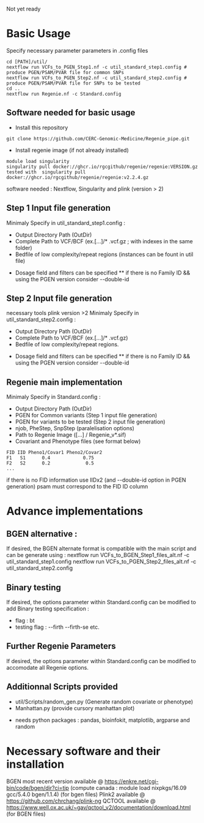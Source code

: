 Not yet ready

# Basic Usage

Specify necessary parameter parameters in .config files

```
cd [PATH]/util/
nextflow run VCFs_to_PGEN_Step1.nf -c util_standard_step1.config # produce PGEN/PSAM/PVAR file for common SNPs
nextflow run VCFs_to_PGEN_Step2.nf -c util_standard_step2.config # produce PGEN/PSAM/PVAR file for SNPs to be tested
cd ..
nextflow run Regenie.nf -c Standard.config
```
## Software needed for basic usage

- Install this repository
```
git clone https://github.com/CERC-Genomic-Medicine/Regenie_pipe.git 
```
- Install regenie image (if not already installed)  
```
module load singularity    
singularity pull docker://ghcr.io/rgcgithub/regenie/regenie:VERSION.gz    
tested with  singularity pull docker://ghcr.io/rgcgithub/regenie/regenie:v2.2.4.gz  
```
software needed : Nextflow, Singularity and plink (version > 2)

## Step 1 Input file generation
Minimaly Specify in util_standard_step1.config : 

 - Output Directory Path (OutDir)
 - Complete Path to VCF/BCF (ex.[...]/* .vcf.gz ; with indexes in the same folder)
 - Bedfile of low complexity/repeat regions (instances can be fount in util file) 
* Dosage field and filters can be specified
** if there is no Family ID && using the PGEN version consider --double-id

## Step 2 Input file generation
necessary tools plink version >2
Minimaly Specify in util_standard_step2.config : 

 - Output Directory Path (OutDir)
 - Complete Path to VCF/BCF (ex.[...]/* .vcf.gz)
 - Bedfile of low complexity/repeat regions.  
* Dosage field and filters can be specified
** if there is no Family ID && using the PGEN version consider --double-id

## Regenie main implementation
Minimaly Specify in Standard.config : 
 - Output Directory Path (OutDir)
 - PGEN for Common variants (Step 1 input file generation)
 - PGEN for variants to be tested (Step 2 input file generation) 
 - njob, PheStep, SnpStep (paralelisation options)
 - Path to Regenie Image ([...] / Regenie_v*.sif) 
 - Covariant and Phenotype files (see format below)
```
FID IID Pheno1/Covar1 Pheno2/Covar2  
F1   S1      0.4            0.75
F2   S2      0.2             0.5
...
```
if there is no FID information use IIDx2 (and --double-id option in PGEN generation) psam must correspond to the FID ID column


# Advance implementations

## BGEN alternative :  
If desired, the BGEN alternate format is compatible with the main script and can be generate using :
nextflow run VCFs_to_BGEN_Step1_files_alt.nf -c util_standard_step1.config 
nextflow run VCFs_to_PGEN_Step2_files_alt.nf -c util_standard_step2.config

## Binary testing
If desired, the options parameter within Standard.config can be modified to add Binary testing specification :
 - flag : bt
 - testing flag : --firth --firth-se etc.

## Further Regenie Parameters
If desired, the options parameter within Standard.config can be modified to accomodate all Regenie options.

## Additionnal Scripts provided
- util/Scripts/random_gen.py (Generate random covariate or phenotype)
- Manhattan.py (provide cursory manhattan plot)
* needs python packages : pandas, bioinfokit, matplotlib, argparse and random

# Necessary software and their installation

BGEN most recent version available @ https://enkre.net/cgi-bin/code/bgen/dir?ci=tip (compute canada : module load nixpkgs/16.09 gcc/5.4.0 bgen/1.1.4) (for bgen files)
Plink2 available @ https://github.com/chrchang/plink-ng
QCTOOL available @ https://www.well.ox.ac.uk/~gav/qctool_v2/documentation/download.html (for BGEN files)
